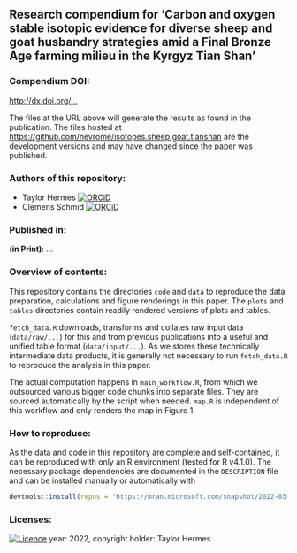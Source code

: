 ## Research compendium for ‘Carbon and oxygen stable isotopic evidence for diverse sheep and goat husbandry strategies amid a Final Bronze Age farming milieu in the Kyrgyz Tian Shan’

### Compendium DOI:

<http://dx.doi.org/...>

The files at the URL above will generate the results as found in the publication. The files hosted at <https://github.com/nevrome/isotopes.sheep.goat.tianshan> are the development versions and may have changed since the paper was published.

### Authors of this repository:

- Taylor Hermes [![ORCiD](https://img.shields.io/badge/ORCiD-0000--0002--8377--468X-green.svg)](http://orcid.org/0000-0002-8377-468X)
- Clemens Schmid [![ORCiD](https://img.shields.io/badge/ORCiD-0000--0003--3448--5715-green.svg)](http://orcid.org/0000-0003-3448-5715)

### Published in:

**(in Print)**: ...

### Overview of contents:

This repository contains the directories `code` and `data` to reproduce the data preparation, calculations and figure renderings in this paper. The `plots` and `tables` directories contain readily rendered versions of plots and tables.

`fetch_data.R` downloads, transforms and collates raw input data (`data/raw/...`) for this and from previous publications into a useful and unified table format (`data/input/...`). As we stores these technically intermediate data products, it is generally not necessary to run `fetch_data.R` to reproduce the analysis in this paper.

The actual computation happens in `main_workflow.R`, from which we outsourced various bigger code chunks into separate files. They are sourced automatically by the script when needed. `map.R` is independent of this workflow and only renders the map in Figure 1.

### How to reproduce:

As the data and code in this repository are complete and self-contained, it can be reproduced with only an R environment (tested for R v4.1.0). The necessary package dependencies are documented in the `DESCRIPTION` file and can be installed manually or automatically with 

```r
devtools::install(repos = "https://mran.microsoft.com/snapshot/2022-03-18")
```

### Licenses:

[![Licence](https://img.shields.io/github/license/mashape/apistatus.svg)](http://choosealicense.com/licenses/mit/) year: 2022, copyright holder: Taylor Hermes
